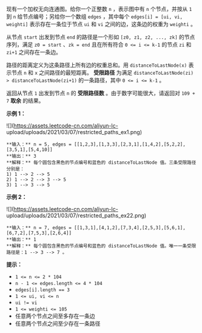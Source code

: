 现有一个加权无向连通图。给你一个正整数 `n` ，表示图中有 `n` 个节点，并按从 `1` 到 `n` 给节点编号；另给你一个数组 `edges`
，其中每个 `edges[i] = [ui, vi, weighti]` 表示存在一条位于节点 `ui` 和 `vi` 之间的边，这条边的权重为
`weighti` 。

从节点 `start` 出发到节点 `end` 的路径是一个形如 `[z0, z1, z2, ..., zk]` 的节点序列，满足 `z0 = start`
、`zk = end` 且在所有符合 `0 <= i <= k-1` 的节点 `zi` 和 `zi+1` 之间存在一条边。

路径的距离定义为这条路径上所有边的权重总和。用 `distanceToLastNode(x)` 表示节点 `n` 和 `x` 之间路径的最短距离。
**受限路径** 为满足 `distanceToLastNode(zi) > distanceToLastNode(zi+1)` 的一条路径，其中 `0
<= i <= k-1` 。

返回从节点 `1` 出发到节点 `n` 的 **受限路径数** 。由于数字可能很大，请返回对 `109 + 7` **取余** 的结果。

**示例 1：**

![](https://assets.leetcode-cn.com/aliyun-lc-
upload/uploads/2021/03/07/restricted_paths_ex1.png)

    
    
    **输入：** n = 5, edges = [[1,2,3],[1,3,3],[2,3,1],[1,4,2],[5,2,2],[3,5,1],[5,4,10]]
    **输出：** 3
    **解释：** 每个圆包含黑色的节点编号和蓝色的 distanceToLastNode 值。三条受限路径分别是：
    1) 1 --> 2 --> 5
    2) 1 --> 2 --> 3 --> 5
    3) 1 --> 3 --> 5
    

**示例 2：**

![](https://assets.leetcode-cn.com/aliyun-lc-
upload/uploads/2021/03/07/restricted_paths_ex22.png)

    
    
    **输入：** n = 7, edges = [[1,3,1],[4,1,2],[7,3,4],[2,5,3],[5,6,1],[6,7,2],[7,5,3],[2,6,4]]
    **输出：** 1
    **解释：** 每个圆包含黑色的节点编号和蓝色的 distanceToLastNode 值。唯一一条受限路径是：1 --> 3 --> 7 。

**提示：**

  * `1 <= n <= 2 * 104`
  * `n - 1 <= edges.length <= 4 * 104`
  * `edges[i].length == 3`
  * `1 <= ui, vi <= n`
  * `ui != vi`
  * `1 <= weighti <= 105`
  * 任意两个节点之间至多存在一条边
  * 任意两个节点之间至少存在一条路径

